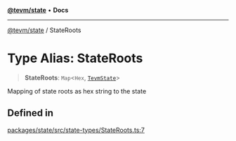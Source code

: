 [**@tevm/state**](../README.md) • **Docs**

***

[@tevm/state](../globals.md) / StateRoots

# Type Alias: StateRoots

> **StateRoots**: `Map`\<`Hex`, [`TevmState`](TevmState.md)\>

Mapping of state roots as hex string to the state

## Defined in

[packages/state/src/state-types/StateRoots.ts:7](https://github.com/evmts/tevm-monorepo/blob/main/packages/state/src/state-types/StateRoots.ts#L7)
